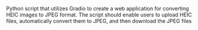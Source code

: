 Python script that utilizes Gradio to create a web application for converting HEIC images to JPEG format. The script should enable users to upload HEIC files, automatically convert them to JPEG, and then download the JPEG files
